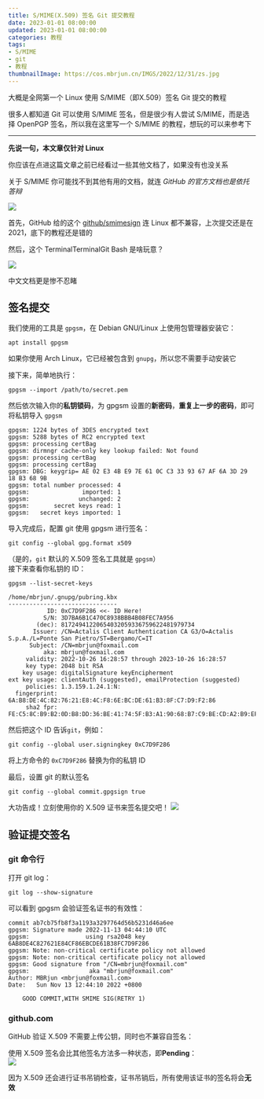 ```yaml
---
title: S/MIME(X.509) 签名 Git 提交教程 
date: 2023-01-01 08:00:00
updated: 2023-01-01 08:00:00
categories: 教程
tags:
- S/MIME
- git
- 教程
thumbnailImage: https://cos.mbrjun.cn/IMGS/2022/12/31/zs.jpg
---
```

大概是全网第一个 Linux 使用 S/MIME（即X.509）签名 Git 提交的教程  

很多人都知道 Git 可以使用 S/MIME 签名，但是很少有人尝试 S/MIME，而是选择 OpenPGP 签名，所以我在这里写一个 S/MIME 的教程，想玩的可以来参考下  
<!-- more -->
---
**先说一句，本文章仅针对 Linux**

你应该在点进这篇文章之前已经看过一些其他文档了，如果没有也没关系  

关于 S/MIME 你可能找不到其他有用的文档，就连 *GitHub 的官方文档也是依托答辩*  

![](https://cos.mbrjun.cn/IMGS/2022/12/31/cg.png)

首先，GitHub 给的这个 [github/smimesign](https://github.com/github/smimesign#installation) 连 Linux 都不兼容，上次提交还是在 2021，底下的教程还是错的  

然后，这个 TerminalTerminalGit Bash 是啥玩意？  

![](https://cos.mbrjun.cn/IMGS/2022/12/31/fs.png)

中文文档更是惨不忍睹  


## 签名提交
我们使用的工具是 ``gpgsm``，在 Debian GNU/Linux 上使用包管理器安装它：

```
apt install gpgsm
```

如果你使用 Arch Linux，它已经被包含到 ``gnupg``，所以您不需要手动安装它  

接下来，简单地执行：

```
gpgsm --import /path/to/secret.pem
```

然后依次输入你的**私钥锁码**，为 gpgsm 设置的**新密码**，**重复上一步的密码**，即可将私钥导入 ``gpgsm``

```
gpgsm: 1224 bytes of 3DES encrypted text
gpgsm: 5288 bytes of RC2 encrypted text
gpgsm: processing certBag
gpgsm: dirmngr cache-only key lookup failed: Not found
gpgsm: processing certBag
gpgsm: processing certBag
gpgsm: DBG: keygrip= AE 02 E3 4B E9 7E 61 0C C3 33 93 67 AF 6A 3D 29 18 B3 68 9B
gpgsm: total number processed: 4
gpgsm:               imported: 1
gpgsm:              unchanged: 2
gpgsm:       secret keys read: 1
gpgsm:   secret keys imported: 1

```

导入完成后，配置 git 使用 gpgsm 进行签名：

```
git config --global gpg.format x509
```

（是的，``git`` 默认的 X.509 签名工具就是 ``gpgsm``）  
接下来查看你私钥的 ID：

```
gpgsm --list-secret-keys
```

```
/home/mbrjun/.gnupg/pubring.kbx
-------------------------------
           ID: 0xC7D9F286 <<- ID Here!
          S/N: 3D7BA6B1C470C8938BBB4B08FEC7A956
        (dec): 81724941220654032059336759622481979734
       Issuer: /CN=Actalis Client Authentication CA G3/O=Actalis S.p.A./L=Ponte San Pietro/ST=Bergamo/C=IT
      Subject: /CN=mbrjun@foxmail.com
          aka: mbrjun@foxmail.com
     validity: 2022-10-26 16:28:57 through 2023-10-26 16:28:57
     key type: 2048 bit RSA
    key usage: digitalSignature keyEncipherment
ext key usage: clientAuth (suggested), emailProtection (suggested)
     policies: 1.3.159.1.24.1:N:
  fingerprint: 6A:B8:DE:4C:82:76:21:E8:4C:F8:6E:BC:DE:61:B3:8F:C7:D9:F2:86
     sha2 fpr: FE:C5:8C:B9:B2:0D:B8:DD:36:BE:41:74:5F:B3:A1:90:68:B7:C9:BE:CD:A2:B9:EF:61:FE:DA:64:80:65:AF:96
```

然后把这个 ID 告诉``git``，例如：

```
git config --global user.signingkey 0xC7D9F286
```

将上方命令的 ``0xC7D9F286`` 替换为你的私钥 ID

最后，设置 git 的默认签名

```
git config --global commit.gpgsign true
```

大功告成！立刻使用你的 X.509 证书来签名提交吧！
![](https://cos.mbrjun.cn/IMGS/2022/12/31/dr.png)


## 验证提交签名

### git 命令行
打开 git log：

```
git log --show-signature
```

可以看到 gpgsm 会验证签名证书的有效性：

```
commit ab7cb75fb8f3a1193a3297764d56b5231d46a6ee
gpgsm: Signature made 2022-11-13 04:44:10 UTC
gpgsm:                using rsa2048 key 6AB8DE4C827621E84CF86EBCDE61B38FC7D9F286
gpgsm: Note: non-critical certificate policy not allowed
gpgsm: Note: non-critical certificate policy not allowed
gpgsm: Good signature from "/CN=mbrjun@foxmail.com"
gpgsm:                 aka "mbrjun@foxmail.com"
Author: MBRjun <mbrjun@foxmail.com>
Date:   Sun Nov 13 12:44:10 2022 +0800

    GOOD COMMIT,WITH SMIME SIG(RETRY 1)
```

### github.com
GitHub 验证 X.509 不需要上传公钥，同时也不兼容自签名：  

使用 X.509 签名会比其他签名方法多一种状态，即**Pending**：  
![](https://cos.mbrjun.cn/IMGS/2022/12/31/zs.jpg)

因为 X.509 还会进行证书吊销检查，证书吊销后，所有使用该证书的签名将会**无效**  
